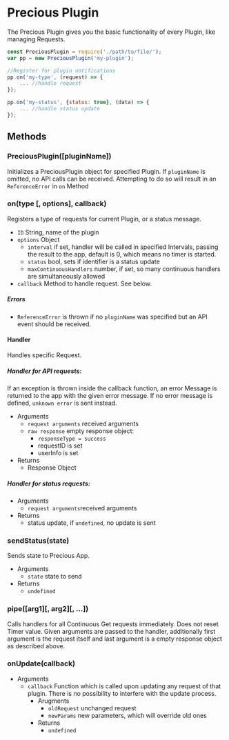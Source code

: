 # Precious Plugin
The Precious Plugin gives you the basic functionality of every Plugin, like managing Requests.
```javascript
const PreciousPlugin = require('./path/to/file/');
var pp = new PreciousPlugin('my-plugin');

//Register for plugin notifications
pp.on('my-type', (request) => {
    ... //handle request
});

pp.on('my-status', {status: true}, (data) => {
    ... //handle status update
});
```
## Methods
### PreciousPlugin([pluginName])
Initializes a PreciousPlugin object for specified Plugin. If `pluginName` is omitted, no API calls can be received. Attempting to do so will result in an `ReferenceError` in `on` Method


### on(type [, options], callback)
Registers a type of requests for current Plugin, or a status message.  

* `ID` String, name of the plugin
* `options` Object
    * `interval` if set, handler will be called in specified Intervals, passing the result to the app, default is 0, which means no timer is started.
    * `status` bool, sets if identifier is a status update
    * `maxContinuousHandlers` number, if set, so many continuous handlers are simultaneously allowed
* `callback` Method to handle request. See below.

##### Errors

* `ReferenceError` is thrown if no `pluginName` was specified but an API event should be received.
    
#### Handler
Handles specific Request.

##### Handler for API requests:
If an exception is thrown inside the callback function, an error Message is returned to the app with the given error message. 
If no error message is defined, `unknown error` is sent instead.

* Arguments
    * `request arguments` received arguments
    * `raw response` empty response object: 
        * `responseType = success`
        * requestID is set
        * userInfo is set
* Returns
    * Response Object
  
##### Handler for status requests:

* Arguments
    * `request arguments`received arguments
* Returns
    * status update, if `undefined`, no update is sent

### sendStatus(state)
Sends state to Precious App.

* Arguments
    * `state` state to send
* Returns
    * `undefined`

### pipe([arg1][, arg2][, ...])
Calls handlers for all Continuous Get requests immediately. Does not reset Timer value.
Given arguments are passed to the handler, additionally first argument is the request itself and last argument is a empty response object as described above.

### onUpdate(callback)

* Arguments
    * `callback` Function which is called upon updating any request of that plugin. There is no possibility to interfere with the update process.
        * Arugments
            * `oldRequest` unchanged request
            * `newParams` new parameters, which will override old ones
        * Returns
            * `undefined`



